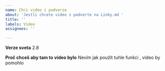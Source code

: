 ```yaml
---
name: Chci video z podverze
about: 'Jestli chcete video z podverte na Linky.md '
title: ''
labels: Video
assignees: ''

---
```


**Verze sveta**
2.8

**Proč chceš aby tam to video bylo**
Nevím jak použít tuhle funkci , video by pomohlo

